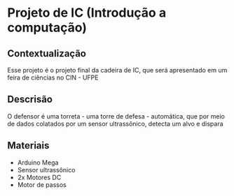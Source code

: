 # Projeto de IC (Introdução a computação)
## Contextualização
Esse projeto é o projeto final da cadeira de IC, que será apresentado em um feira de ciências no CIN - UFPE

## Descrisão
O defensor é uma torreta - uma torre de defesa - automática, que por meio de dados colatados por um sensor ultrassônico, detecta um alvo e dispara

## Materiais
- Arduino Mega
- Sensor ultrassônico
- 2x Motores DC
- Motor de passos
